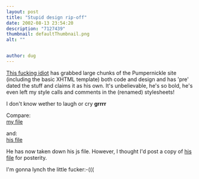```yaml
---
layout: post
title: "Stupid design rip-off"
date: 2002-08-13 23:54:20
description: "7127439"
thumbnail: defaultThumbnail.png
alt: ""


author: dug
---
```


<p><a href="http://www.w3b-ink.com/">This fucking idiot</a> has grabbed large chunks of the Pumpernickle site (including the basic <span class="caps">XHTML </span>template) both code and design and has 'pre' dated the stuff and claims it as his own. It's unbelievable, he's so bold, he's even left my style calls and comments in the (renamed) stylesheets!</p>

<p>I don't know wether to laugh or cry <strong>grrrr</strong></p>

<p>Compare:<br /> <a href="http://www.pumpernickle.net/scripts/transLibA.js">my file</a></p>

<p>and:<br /> <a href="http://www.w3b-ink.com/scripts/alcofree.js">his file</a></p>

<p>He has now taken down his js file. However, I thought I'd post a copy of <a href="http://www.pumpernickle.net/scripts/alcofree.js">his file</a> for posterity.</p>

<p>I'm gonna lynch the little fucker:-(((</p>
